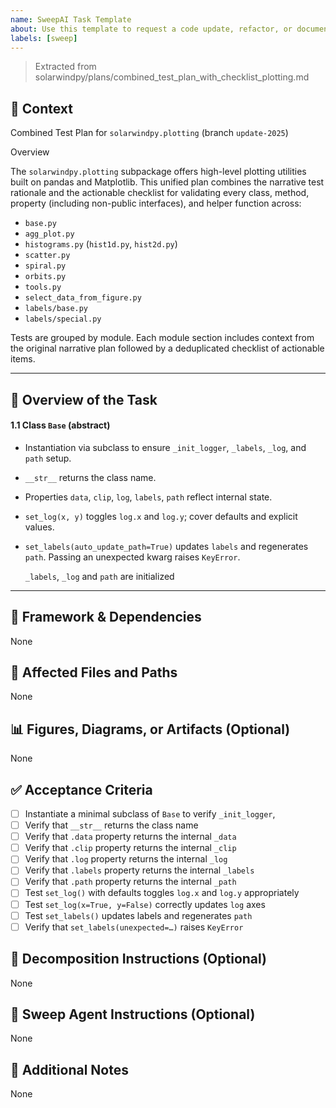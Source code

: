 ```yaml
---
name: SweepAI Task Template
about: Use this template to request a code update, refactor, or documentation change via SweepAI.
labels: [sweep]
---
```


> Extracted from solarwindpy/plans/combined_test_plan_with_checklist_plotting.md

## 🧠 Context

Combined Test Plan for `solarwindpy.plotting` (branch `update-2025`)

Overview

The `solarwindpy.plotting` subpackage offers high-level plotting utilities built on pandas
and Matplotlib. This unified plan combines the narrative test rationale and the
actionable checklist for validating every class, method, property (including non-public
interfaces), and helper function across:

- `base.py`
- `agg_plot.py`
- `histograms.py` (`hist1d.py`, `hist2d.py`)
- `scatter.py`
- `spiral.py`
- `orbits.py`
- `tools.py`
- `select_data_from_figure.py`
- `labels/base.py`
- `labels/special.py`

Tests are grouped by module. Each module section includes context from the original
narrative plan followed by a deduplicated checklist of actionable items.

______________________________________________________________________

## 🎯 Overview of the Task

#### 1.1 Class `Base` (abstract)

- Instantiation via subclass to ensure `_init_logger`, `_labels`, `_log`, and `path`
  setup.

- `__str__` returns the class name.

- Properties `data`, `clip`, `log`, `labels`, `path` reflect internal state.

- `set_log(x, y)` toggles `log.x` and `log.y`; cover defaults and explicit
  values.

- `set_labels(auto_update_path=True)` updates `labels` and regenerates `path`.
  Passing an unexpected kwarg raises `KeyError`.

  `_labels`, `_log` and `path` are initialized

______________________________________________________________________

## 🔧 Framework & Dependencies

None

## 📂 Affected Files and Paths

None

## 📊 Figures, Diagrams, or Artifacts (Optional)

None

## ✅ Acceptance Criteria

- [ ] Instantiate a minimal subclass of `Base` to verify `_init_logger`,
- [ ] Verify that `__str__` returns the class name
- [ ] Verify that `.data` property returns the internal `_data`
- [ ] Verify that `.clip` property returns the internal `_clip`
- [ ] Verify that `.log` property returns the internal `_log`
- [ ] Verify that `.labels` property returns the internal `_labels`
- [ ] Verify that `.path` property returns the internal `_path`
- [ ] Test `set_log()` with defaults toggles `log.x` and `log.y` appropriately
- [ ] Test `set_log(x=True, y=False)` correctly updates `log` axes
- [ ] Test `set_labels()` updates labels and regenerates `path`
- [ ] Verify that `set_labels(unexpected=…)` raises `KeyError`

## 🧩 Decomposition Instructions (Optional)

None

## 🤖 Sweep Agent Instructions (Optional)

None

## 💬 Additional Notes

None
